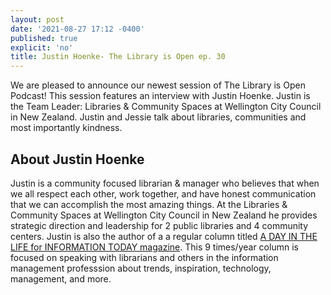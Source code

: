 ```yaml
---
layout: post
date: '2021-08-27 17:12 -0400'
published: true
explicit: 'no'
title: Justin Hoenke- The Library is Open ep. 30
---
```

We are pleased to announce our newest session of The Library is Open Podcast! This session features an interview with Justin Hoenke. Justin is the Team Leader: Libraries & Community Spaces at Wellington City Council in New Zealand. Justin and Jessie talk about libraries, communities and most importantly kindness. 

## About Justin Hoenke

Justin is a community focused librarian & manager who believes that when we all respect each other, work together, and have honest communication that we can accomplish the most amazing things. At the Libraries & Community Spaces at Wellington City Council in New Zealand he provides strategic direction and leadership for 2 public libraries and 4 community centers. Justin is also the author of a a regular column titled [A DAY IN THE LIFE for INFORMATION TODAY magazine](http://newsbreaks.infotoday.com/Spotlight/A-Day-in-the-Life-of-Five-Librarians-122352.asp "A Day in the life"). This 9 times/year column is focused on speaking with librarians and others in the information management professsion about trends, inspiration, technology, management, and more.
